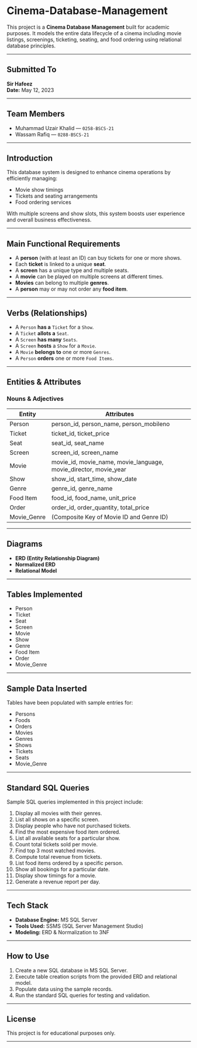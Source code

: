 # Cinema-Database-Management

This project is a **Cinema Database Management** built for academic purposes. It models the entire data lifecycle of a cinema including movie listings, screenings, ticketing, seating, and food ordering using relational database principles.

---

## Submitted To

**Sir Hafeez**  
**Date:** May 12, 2023

---

## Team Members

- Muhammad Uzair Khalid — `0258-BSCS-21`
- Wassam Rafiq — `0288-BSCS-21`

---

## Introduction

This database system is designed to enhance cinema operations by efficiently managing:
- Movie show timings
- Tickets and seating arrangements
- Food ordering services

With multiple screens and show slots, this system boosts user experience and overall business effectiveness.

---

## Main Functional Requirements

- A **person** (with at least an ID) can buy tickets for one or more shows.
- Each **ticket** is linked to a unique **seat**.
- A **screen** has a unique type and multiple seats.
- A **movie** can be played on multiple screens at different times.
- **Movies** can belong to multiple **genres**.
- A **person** may or may not order any **food item**.

---

## Verbs (Relationships)

- A `Person` **has a** `Ticket` for a `Show`.
- A `Ticket` **allots a** `Seat`.
- A `Screen` **has many** `Seats`.
- A `Screen` **hosts** a `Show` for a `Movie`.
- A `Movie` **belongs to** one or more `Genres`.
- A `Person` **orders** one or more `Food Items`.

---

## Entities & Attributes

### Nouns & Adjectives

| Entity         | Attributes                                                                 |
|----------------|-----------------------------------------------------------------------------|
| Person         | person\_id, person\_name, person\_mobileno                                  |
| Ticket         | ticket\_id, ticket\_price                                                   |
| Seat           | seat\_id, seat\_name                                                        |
| Screen         | screen\_id, screen\_name                                                    |
| Movie          | movie\_id, movie\_name, movie\_language, movie\_director, movie\_year       |
| Show           | show\_id, start\_time, show\_date                                           |
| Genre          | genre\_id, genre\_name                                                      |
| Food Item      | food\_id, food\_name, unit\_price                                           |
| Order          | order\_id, order\_quantity, total\_price                                    |
| Movie\_Genre   | (Composite Key of Movie ID and Genre ID)                                    |

---

## Diagrams

- **ERD (Entity Relationship Diagram)**
- **Normalized ERD**
- **Relational Model**

---

## Tables Implemented

- Person
- Ticket
- Seat
- Screen
- Movie
- Show
- Genre
- Food Item
- Order
- Movie\_Genre

---

## Sample Data Inserted

Tables have been populated with sample entries for:

- Persons
- Foods
- Orders
- Movies
- Genres
- Shows
- Tickets
- Seats
- Movie\_Genre

---

## Standard SQL Queries

Sample SQL queries implemented in this project include:

1. Display all movies with their genres.
2. List all shows on a specific screen.
3. Display people who have not purchased tickets.
4. Find the most expensive food item ordered.
5. List all available seats for a particular show.
6. Count total tickets sold per movie.
7. Find top 3 most watched movies.
8. Compute total revenue from tickets.
9. List food items ordered by a specific person.
10. Show all bookings for a particular date.
11. Display show timings for a movie.
12. Generate a revenue report per day.

---

## Tech Stack

- **Database Engine:** MS SQL Server
- **Tools Used:** SSMS (SQL Server Management Studio)
- **Modeling:** ERD & Normalization to 3NF

---

## How to Use

1. Create a new SQL database in MS SQL Server.
2. Execute table creation scripts from the provided ERD and relational model.
3. Populate data using the sample records.
4. Run the standard SQL queries for testing and validation.

---

## License

This project is for educational purposes only.

---


